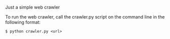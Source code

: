 Just a simple web crawler

To run the web crawler, call the crawler.py script on 
the command line in the following format:

```shell
$ python crawler.py <url>
```
